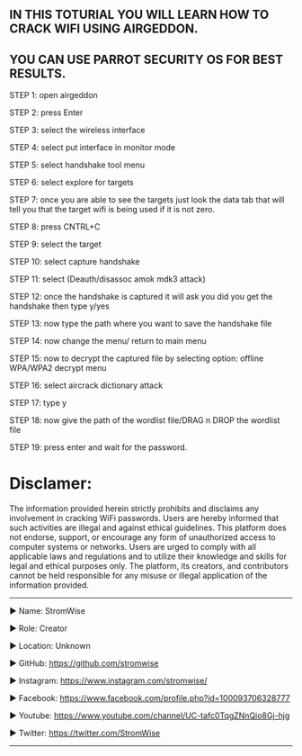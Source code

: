 ## IN THIS TOTURIAL YOU WILL LEARN HOW TO CRACK WIFI USING AIRGEDDON.
## YOU CAN USE PARROT SECURITY OS FOR BEST RESULTS.


STEP 1:  open airgeddon

STEP 2:  press Enter

STEP 3:  select the wireless interface

STEP 4:  select put interface in monitor mode

STEP 5:  select handshake tool menu

STEP 6:  select explore for targets

STEP 7:  once you are able to see the targets just look the data tab that will tell you that the target wifi is being used if it is not zero.

STEP 8:  press CNTRL+C

STEP 9:  select the target

STEP 10:  select capture handshake

STEP 11:  select (Deauth/disassoc amok mdk3 attack)

STEP 12:  once the handshake is captured it will ask you did you get the handshake then type y/yes

STEP 13:  now type the path where you want to save the handshake file

STEP 14:  now change the menu/ return to main menu

STEP 15:  now to decrypt the captured file by selecting option: offline WPA/WPA2 decrypt menu 

STEP 16:  select aircrack dictionary attack 

STEP 17:  type y 

STEP 18:  now give the path of the wordlist file/DRAG n DROP the wordlist file 

STEP 19:  press enter and wait for the password.


# Disclamer:
The information provided herein strictly prohibits and disclaims any involvement in cracking WiFi passwords. Users are hereby informed that such activities are illegal and against ethical guidelines. This platform does not endorse, support, or encourage any form of unauthorized access to computer systems or networks. Users are urged to comply with all applicable laws and regulations and to utilize their knowledge and skills for legal and ethical purposes only. The platform, its creators, and contributors cannot be held responsible for any misuse or illegal application of the information provided.
















____________________________________________________________________________________________________________________________________________
▶ Name: StromWise

▶ Role: Creator

▶ Location: Unknown

▶ GitHub: https://github.com/stromwise 

▶ Instagram: https://www.instagram.com/stromwise/ 

▶ Facebook: https://www.facebook.com/profile.php?id=100093706328777

▶ Youtube: https://www.youtube.com/channel/UC-tafc0TqgZNnQio8Gj-hjg 

▶ Twitter: https://twitter.com/StromWise 
____________________________________________________________________________________________________________________________________________


